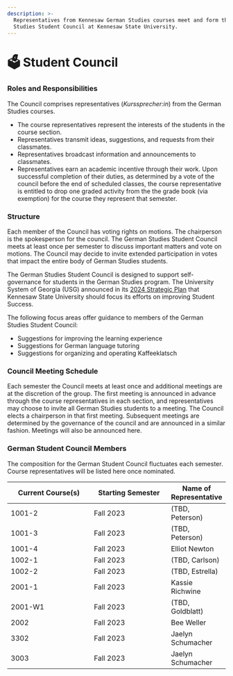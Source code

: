 ```yaml
---
description: >-
  Representatives from Kennesaw German Studies courses meet and form the German
  Studies Student Council at Kennesaw State University.
---
```


# 🗳 Student Council

### Roles and Responsibilities

The Council comprises representatives (_Kurssprecher:in_) from the German Studies courses.

* The course representatives represent the interests of the students in the course section.
* Representatives transmit ideas, suggestions, and requests from their classmates.&#x20;
* Representatives broadcast information and announcements to classmates.
* Representatives earn an academic incentive through their work. Upon successful completion of their duties, as determined by a vote of the council before the end of scheduled classes, the course representative is entitled to drop one graded activity from the the grade book (via exemption) for the course they represent that semester.

### Structure

Each member of the Council has voting rights on motions. The chairperson is the spokesperson for the council. The German Studies Student Council meets at least once per semester to discuss important matters and vote on motions. The Council may decide to invite extended participation in votes that impact the entire body of German Studies students.

The German Studies Student Council is designed to support self-governance for students in the German Studies program. The University System of Georgia (USG) announced in its [2024 Strategic Plan](https://www.usg.edu/strategic\_plan/strategic\_plan\_goals/student\_success) that Kennesaw State University should focus its efforts on improving Student Success.&#x20;

The following focus areas offer guidance to members of the German Studies Student Council:

* Suggestions for improving the learning experience
* Suggestions for German language tutoring
* Suggestions for organizing and operating Kaffeeklatsch

### Council Meeting Schedule

Each semester the Council meets at least once and additional meetings are at the discretion of the group. The first meeting is announced in advance through the course representatives in each section, and representatives may choose to invite all German Studies students to a meeting. The Council elects a chairperson in that first meeting. Subsequent meetings are determined by the governance of the council and are announced in a similar fashion. Meetings will also be announced here.

### German Student Council Members

The composition for the German Student Council fluctuates each semester. Course representatives will be listed here once nominated.

<table><thead><tr><th width="189">Current Course(s)</th><th width="173.33333333333331">Starting Semester</th><th>Name of Representative</th></tr></thead><tbody><tr><td>1001-2</td><td>Fall 2023</td><td>(TBD, Peterson)</td></tr><tr><td>1001-3</td><td>Fall 2023</td><td>(TBD, Peterson)</td></tr><tr><td>1001-4</td><td>Fall 2023</td><td>Elliot Newton</td></tr><tr><td>1002-1</td><td>Fall 2023</td><td>(TBD, Carlson)</td></tr><tr><td>1002-2</td><td>Fall 2023</td><td>(TBD, Estrella)</td></tr><tr><td>2001-1</td><td>Fall 2023</td><td>Kassie Richwine</td></tr><tr><td>2001-W1</td><td>Fall 2023</td><td>(TBD, Goldblatt)</td></tr><tr><td>2002</td><td>Fall 2023</td><td>Bee Weller</td></tr><tr><td>3302</td><td>Fall 2023</td><td>Jaelyn Schumacher</td></tr><tr><td>3003</td><td>Fall 2023</td><td>Jaelyn Schumacher</td></tr></tbody></table>
